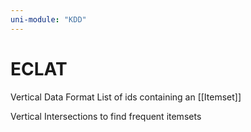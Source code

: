 ```yaml
---
uni-module: "KDD"
---
```

# ECLAT

Vertical Data Format
List of ids containing an [[Itemset]]

Vertical Intersections to find frequent itemsets
